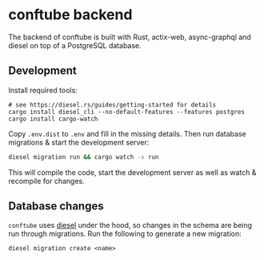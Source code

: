 # conftube backend

The backend of conftube is built with Rust, actix-web, async-graphql and diesel on top of a PostgreSQL database.

## Development

Install required tools:

```shell
# see https://diesel.rs/guides/getting-started for details
cargo install diesel_cli --no-default-features --features postgres
cargo install cargo-watch
```

Copy `.env.dist` to `.env` and fill in the missing details. Then run database migrations & start the development server:

```sh
diesel migration run && cargo watch -x run
```

This will compile the code, start the development server as well as watch & recompile for changes.

## Database changes

`conftube` uses [diesel](https://diesel.rs) under the hood, so changes in the schema are being run through migrations.
Run the following to generate a new migration:

```shell
diesel migration create <name>
```
